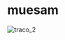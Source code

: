 # muesam
![traco_2](https://github.com/technovinck/muesam/assets/158739064/525c74ca-ab70-41f0-a4b9-88c77eecd6a2)
